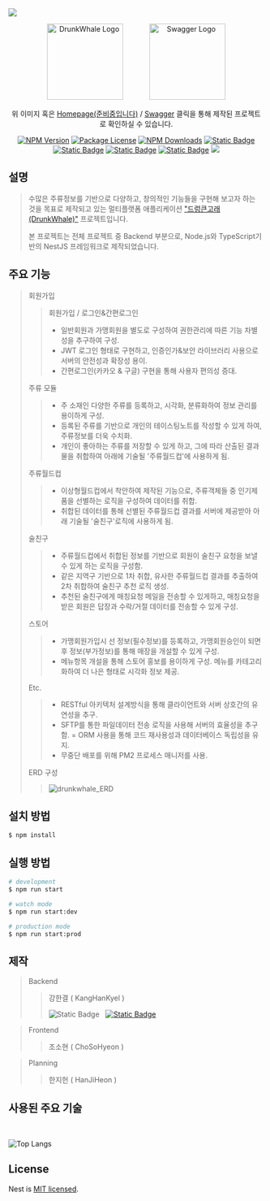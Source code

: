 <img src="https://capsule-render.vercel.app/api?type=waving&color=0:B993D6,100:8CA6DB&height=200&section=header&text=Drunk%20Whale&fontColor=f7f5f5&fontSize=55&fontAlign=71&fontAlignY=40&desc=Backend.%20madeBy%20강한결&descSize=18&descAlign=78" />

<p align="center">
  <a href="#" target="blank"><img src="https://i.namu.wiki/i/GP340LROqlXMM4Q4rFPfd5O2Bgon0azdciSt1jZm_eheWVCVNp77L9T6XOSyASgFD0qx10Me9IWyXO3UYDKC4ffR8IYytz-0YfkMUABkUjIzmJi8yUn-g_daVo7BnjRgWlj9X7s1b9U6ukPVpE4fyA.svg" width="150" alt="DrunkWhale Logo" /></a>
  &nbsp;&nbsp;&nbsp;&nbsp;&nbsp;&nbsp;&nbsp;&nbsp;&nbsp;&nbsp;&nbsp;
  <a href="http://118.67.133.203:3001/swagger" target="blank"><img src="https://upload.wikimedia.org/wikipedia/commons/a/ab/Swagger-logo.png" width="150" alt="Swagger Logo" /></a>
</p>

[circleci-image]: https://img.shields.io/circleci/build/github/nestjs/nest/master?token=abc123def456
[circleci-url]: https://circleci.com/gh/nestjs/nest

  <p align="center">위 이미지 혹은 <a href="#" target="_blank">Homepage(준비중입니다)</a> / <a href="http://118.67.133.203:3001/swagger" target="_blank">Swagger</a> 클릭을 통해 제작된 프로젝트로 확인하실 수 있습니다.</p>
    <p align="center">
<a href="https://www.npmjs.com/~nestjscore" target="_blank"><img src="https://img.shields.io/npm/v/@nestjs/core.svg" alt="NPM Version" /></a>
<a href="https://www.npmjs.com/~nestjscore" target="_blank"><img src="https://img.shields.io/npm/l/@nestjs/core.svg" alt="Package License" /></a>
<a href="https://www.npmjs.com/~nestjscore" target="_blank"><img src="https://img.shields.io/npm/dm/@nestjs/common.svg" alt="NPM Downloads" /></a>
<!--<a href="https://circleci.com/gh/nestjs/nest" target="_blank"><img src="https://img.shields.io/circleci/build/github/nestjs/nest/master" alt="CircleCI" /></a>
<a href="https://coveralls.io/github/nestjs/nest?branch=master" target="_blank"><img src="https://coveralls.io/repos/github/nestjs/nest/badge.svg?branch=master#9" alt="Coverage" /></a>
<a href="https://discord.gg/G7Qnnhy" target="_blank"><img src="https://img.shields.io/badge/discord-online-brightgreen.svg" alt="Discord"/></a>
<a href="https://opencollective.com/nest#backer" target="_blank"><img src="https://opencollective.com/nest/backers/badge.svg" alt="Backers on Open Collective" /></a>
<a href="https://opencollective.com/nest#sponsor" target="_blank"><img src="https://opencollective.com/nest/sponsors/badge.svg" alt="Sponsors on Open Collective" /></a>
  <a href="https://paypal.me/kamilmysliwiec" target="_blank"><img src="https://img.shields.io/badge/Donate-PayPal-ff3f59.svg"/></a>
    <a href="https://opencollective.com/nest#sponsor"  target="_blank"><img src="https://img.shields.io/badge/Support%20us-Open%20Collective-41B883.svg" alt="Support us"></a>-->
<!--   <a href="" target="_blank"></a> -->
  <a href="" target="_blank"><img alt="Static Badge" src="https://img.shields.io/badge/Node-%23333333?logo=ts-node"></a>
  <a href="" target="_blank"><img alt="Static Badge" src="https://img.shields.io/badge/NestJS-%23E0234E?logo=nestjs"></a>
  <a href="" target="_blank"><img alt="Static Badge" src="https://img.shields.io/badge/Git-white?logo=git"></a>
  <a href="" target="_blank"><img alt="Static Badge" src="https://img.shields.io/badge/Github-red?logo=github"></a>
  <a href="" target="_blank"><img src="https://img.shields.io/badge/Swagger-222222?style=flat-square&logo=Swagger"></a>
</p>
  <!--[![Backers on Open Collective](https://opencollective.com/nest/backers/badge.svg)](https://opencollective.com/nest#backer)
  [![Sponsors on Open Collective](https://opencollective.com/nest/sponsors/badge.svg)](https://opencollective.com/nest#sponsor)-->

## 설명

> 수많은 주류정보를 기반으로 다양하고, 창의적인 기능들을 구현해 보고자 하는 것을 목표로 제작되고 있는 멀티플랫폼 애플리케이션 <a href="http://118.67.133.203:3001/swagger" target="_blank">"드렁큰고래(DrunkWhale)"</a> 프로젝트입니다.
> 
> 본 프로젝트는 전체 프로젝트 중 Backend 부분으로, Node.js와 TypeScript기반의 NestJS 프레임워크로 제작되었습니다.

## 주요 기능
> 회원가입
>> 회원가입 / 로그인&간편로그인
>> - 일반회원과 가맹회원을 별도로 구성하여 권한관리에 따른 기능 차별성을 추구하여 구성.
>> - JWT 로그인 형태로 구현하고, 인증인가&보안 라이브러리 사용으로 서버의 안전성과 확장성 용이.
>> - 간편로그인(카카오 & 구글) 구현을 통해 사용자 편의성 증대.
>> 
> 주류 모듈
>> - 주 소재인 다양한 주류를 등록하고, 시각화, 분류화하여 정보 관리를 용이하게 구성.
>> - 등록된 주류를 기반으로 개인의 테이스팅노트를 작성할 수 있게 하여, 주류정보를 더욱 수치화.
>> - 개인이 좋아하는 주류를 저장할 수 있게 하고, 그에 따라 산출된 결과물을 취합하여 아래에 기술될 '주류월드컵'에 사용하게 됨.
>> 
> 주류월드컵
>> - 이상형월드컵에서 착안하여 제작된 기능으로, 주류객체들 중 인기제품을 선별하는 로직을 구성하여 데이터를 취합.
>> - 취합된 데이터를 통해 선별된 주류월드컵 결과를 서버에 제공받아 아래 기술될 '술친구'로직에 사용하게 됨.
>> 
> 술친구
>> - 주류월드컵에서 취합된 정보를 기반으로 회원이 술친구 요청을 보낼 수 있게 하는 로직을 구성함.
>> - 같은 지역구 기반으로 1차 취합, 유사한 주류월드컵 결과를 추출하여 2차 취합하여 술친구 추천 로직 생성.
>> - 추천된 술친구에게 매칭요청 메일을 전송할 수 있게하고, 매칭요청을 받은 회원은 답장과 수락/거절 데이터를 전송할 수 있게 구성.
>>
> 스토어
>> - 가맹회원가입시 선 정보(필수정보)를 등록하고, 가맹회원승인이 되면 후 정보(부가정보)를 통해 매장을 개설할 수 있게 구성.
>> - 메뉴항목 개설을 통해 스토어 홍보를 용이하게 구성. 메뉴를 카테고리화하여 더 나은 형태로 시각화 정보 제공.
>> 
> Etc.
>> - RESTful 아키텍처 설계방식을 통해 클라이언트와 서버 상호간의 유연성을 추구.
>> - SFTP를 통한 파일데이터 전송 로직을 사용해 서버의 효율성을 추구함.
>> = ORM 사용을 통해 코드 재사용성과 데이터베이스 독립성을 유지.
>> - 무중단 배포를 위해 PM2 프로세스 매니저를 사용.
>>
> ERD 구성
>> ![drunkwhale_ERD](https://github.com/kanghankyel/KP/assets/100983731/0a0aadc2-c4f2-4dd5-9679-8d4c33dfb482)

## 설치 방법

```bash
$ npm install
```

## 실행 방법

```bash
# development
$ npm run start

# watch mode
$ npm run start:dev

# production mode
$ npm run start:prod
```

<!-- ## Test

```bash
# unit tests
$ npm run test

# e2e tests
$ npm run test:e2e

# test coverage
$ npm run test:cov
``` -->

## 제작

> Backend
>> 강한결 ( KangHanKyel )
>>
>> ![Static Badge](https://img.shields.io/badge/Gmail-gksruf3874%40gmaill.com-red?logo=Gmail) &nbsp;
>> [![Static Badge](https://img.shields.io/badge/Git-github.com%2Fkanghankyel-blue?logo=GitHub&link=https%3A%2F%2Fgithub.com%2Fkanghankyel)](https://github.com/kanghankyel)

> Frontend
>> 조소현 ( ChoSoHyeon )

> Planning
>> 한지헌 ( HanJiHeon )

## 사용된 주요 기술

<img src="https://img.shields.io/badge/Node.js-43853D?style=for-the-badge&logo=node.js&logoColor=white" alt="" /> &nbsp; <img src="https://img.shields.io/badge/TypeScript-007ACC?style=for-the-badge&logo=typescript&logoColor=white" alt="" /> &nbsp; <img src="https://img.shields.io/badge/MySQL-00000F?style=for-the-badge&logo=mysql&logoColor=white" alt="" /> &nbsp; <img src="https://img.shields.io/badge/GitHub-100000?style=for-the-badge&logo=github&logoColor=white" alt="" />

![Top Langs](https://github-readme-stats.vercel.app/api/top-langs/?username=kanghankyel&layout=compact&exclude_repo=KP)

## License

Nest is [MIT licensed](LICENSE).
